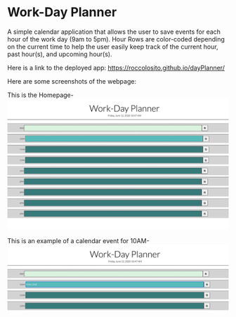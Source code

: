 # Work-Day Planner

A simple calendar application that allows the user to save events for each hour of the work day (9am to 5pm).  Hour Rows
are color-coded depending on the current time to help the user easily keep track of the current hour, past hour(s), and 
upcoming hour(s).

Here is a link to the deployed app: https://roccolosito.github.io/dayPlanner/

Here are some screenshots of the webpage:

This is the Homepage-
![Calendar](./images/calendar.png)

This is an example of a calendar event for 10AM-
![Input](./images/input.png)


